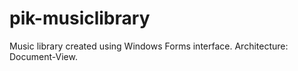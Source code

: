 # pik-musiclibrary
Music library created using Windows Forms interface. Architecture: Document-View.
